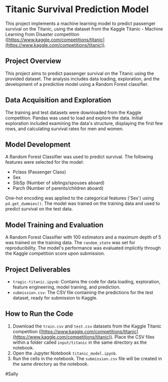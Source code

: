 # Titanic Survival Prediction Model

This project implements a machine learning model to predict passenger survival on the Titanic, using the dataset from the Kaggle Titanic - Machine Learning from Disaster competition ([https://www.kaggle.com/competitions/titanic](https://www.kaggle.com/competitions/titanic)).

## Project Overview

This project aims to predict passenger survival on the Titanic using the provided dataset. The analysis includes data loading, exploration, and the development of a predictive model using a Random Forest classifier.

## Data Acquisition and Exploration

The training and test datasets were downloaded from the Kaggle competition. Pandas was used to load and explore the data.  Initial exploration included examining the data's structure, displaying the first few rows, and calculating survival rates for men and women.

## Model Development

A Random Forest Classifier was used to predict survival. The following features were selected for the model:

*   Pclass (Passenger Class)
*   Sex
*   SibSp (Number of siblings/spouses aboard)
*   Parch (Number of parents/children aboard)

One-hot encoding was applied to the categorical features ('Sex') using `pd.get_dummies()`.  The model was trained on the training data and used to predict survival on the test data.

## Model Training and Evaluation

A Random Forest Classifier with 100 estimators and a maximum depth of 5 was trained on the training data. The `random_state` was set for reproducibility.  The model's performance was evaluated implicitly through the Kaggle competition score upon submission. 

## Project Deliverables

*   `tragic-titanic.ipynb`: Contains the code for data loading, exploration, feature engineering, model training, and prediction.
*   `submission.csv`: The CSV file containing the predictions for the test dataset, ready for submission to Kaggle.

## How to Run the Code

1.  Download the `train.csv` and `test.csv` datasets from the Kaggle Titanic competition ([https://www.kaggle.com/competitions/titanic](https://www.kaggle.com/competitions/titanic)). Place the CSV files within a folder called `input/titanic` in the same directory as the notebook.
2.  Open the Jupyter Notebook `titanic_model.ipynb`.
3.  Run the cells in the notebook.  The `submission.csv` file will be created in the same directory as the notebook.


#Sally

